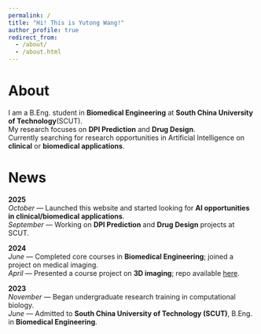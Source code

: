 ```yaml
---
permalink: /
title: "Hi! This is Yutong Wang!"
author_profile: true
redirect_from: 
  - /about/
  - /about.html
---
```


About
======
I am a B.Eng. student in **Biomedical Engineering** at **South China University of Technology**(SCUT).  
My research focuses on **DPI Prediction** and **Drug Design**.  
Currently searching for research opportunities in Artificial Intelligence on **clinical** or **biomedical applications**.
 
News
======
**2025**  
*October* — Launched this website and started looking for **AI opportunities in clinical/biomedical applications**.  
*September* — Working on **DPI Prediction** and **Drug Design** projects at SCUT.

**2024**  
*June* — Completed core courses in **Biomedical Engineering**; joined a project on medical imaging.  
*April* — Presented a course project on **3D imaging**; repo available [here](#).

**2023**  
*November* — Began undergraduate research training in computational biology.  
*June* — Admitted to **South China University of Technology (SCUT)**, B.Eng. in **Biomedical Engineering**.


